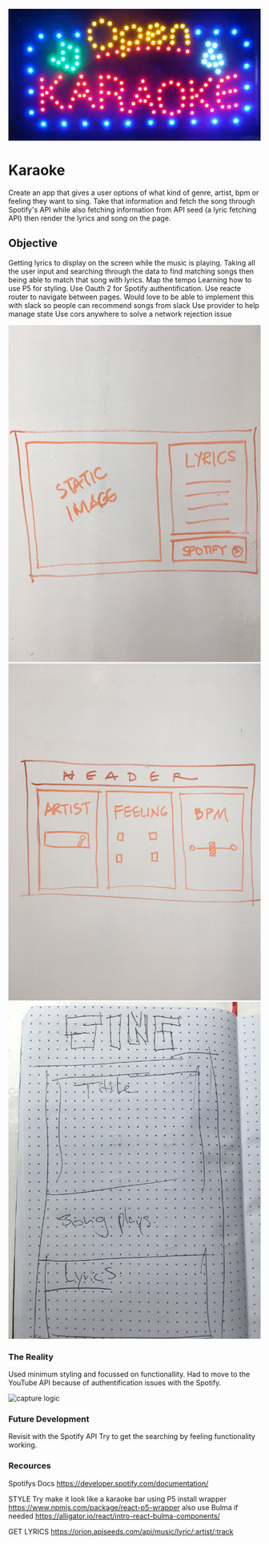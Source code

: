 ![capture logic](./kahils-karaoke/src/images/dots.jpg)

# Karaoke 

Create an app that gives a user options of what kind of genre, artist, bpm or feeling they want to sing. Take that information and fetch the song through Spotify's API while also fetching information from API seed (a lyric fetching API) then render the lyrics and song on the page. 

## Objective

Getting lyrics to display on the screen while the music is playing.
Taking all the user input and searching through the data to find matching songs then being able to match that song with lyrics.
Map the tempo 
Learning how to use P5 for styling.
Use Oauth 2 for Spotify authentification.
Use reacte router to navigate between pages.
Would love to be able to implement this with slack so people can recommend songs from slack
Use provider to help manage state
Use cors anywhere to solve a network rejection issue

![capture logic](./kahils-karaoke/src/images/wireframe1.jpg)
![capture logic](./kahils-karaoke/src/images/wireframe2.jpg)
![capture logic](./kahils-karaoke/src/images/kara-wire1.jpg)


### The Reality

Used minimum styling and focussed on functionallity. 
Had to move to the YouTube API because of authentification issues with the Spotify.

![capture logic](./kahils-karaoke/images/src/screenofwire.jpg)


### Future Development

Revisit with the Spotify API 
Try to get the searching by feeling functionality working.



### Recources


Spotifys Docs
https://developer.spotify.com/documentation/

STYLE 
Try make it look like a karaoke bar using P5 
install wrapper 
https://www.npmjs.com/package/react-p5-wrapper
also use Bulma if needed 
https://alligator.io/react/intro-react-bulma-components/

GET LYRICS
https://orion.apiseeds.com/api/music/lyric/:artist/:track



